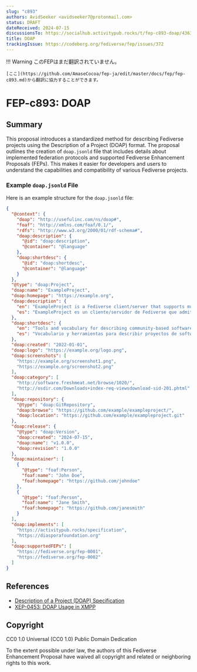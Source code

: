 ```yaml
---
slug: "c893"
authors: AvidSeeker <avidseeker7@protonmail.com>
status: DRAFT
dateReceived: 2024-07-15
discussionsTo: https://socialhub.activitypub.rocks/t/fep-c893-doap/4363
title: DOAP
trackingIssue: https://codeberg.org/fediverse/fep/issues/372
---
```

!!! Warning
    このFEPはまだ翻訳されていません。

    [ここ](https://github.com/AmaseCocoa/fep-ja/edit/master/docs/fep/fep-c893.md)から翻訳に協力することができます。

# FEP-c893: DOAP

## Summary

This proposal introduces a standardized method for describing Fediverse projects
using the Description of a Project (DOAP) format. The proposal outlines the
creation of `doap.jsonld` file that includes details about implemented
federation protocols and supported Fediverse Enhancement Proposals (FEPs). This
makes it easier for developers and users to understand the capabilities and
compatibility of various Fediverse projects.

### Example `doap.jsonld` File

Here is an example structure for the `doap.jsonld` file:

```json
{
  "@context": {
    "doap": "http://usefulinc.com/ns/doap#",
    "foaf": "http://xmlns.com/foaf/0.1/",
    "rdfs": "http://www.w3.org/2000/01/rdf-schema#",
    "doap:description": {
      "@id": "doap:description",
      "@container": "@language"
    },
    "doap:shortdesc": {
      "@id": "doap:shortdesc",
      "@container": "@language"
    }
  },
  "@type": "doap:Project",
  "doap:name": "ExampleProject",
  "doap:homepage": "https://example.org",
  "doap:description": {
    "en": "ExampleProject is a Fediverse client/server that supports multiple protocols and enhancements.",
    "es": "ExampleProject es un cliente/servidor de Fediverse que admite múltiples protocolos y mejoras."
  },
  "doap:shortdesc": {
    "en": "Tools and vocabulary for describing community-based software projects.",
    "es": "Vocabulario y herramientas para describir proyectos de software comunitarios."
  },
  "doap:created": "2022-01-01",
  "doap:logo": "https://example.org/logo.png",
  "doap:screenshots": [
    "https://example.org/screenshot1.png",
    "https://example.org/screenshot2.png"
  ],
  "doap:category": [
    "http://software.freshmeat.net/browse/1020/",
    "http://osdir.com/Downloads+index-req-viewsdownload-sid-201.phtml"
  ],
  "doap:repository": {
    "@type": "doap:GitRepository",
    "doap:browse": "https://github.com/example/exampleproject/",
    "doap:location": "https://github.com/example/exampleproject.git"
  },
  "doap:release": {
    "@type": "doap:Version",
    "doap:created": "2024-07-15",
    "doap:name": "v1.0.0",
    "doap:revision": "1.0.0"
  },
  "doap:maintainer": [
    {
      "@type": "foaf:Person",
      "foaf:name": "John Doe",
      "foaf:homepage": "https://github.com/johndoe"
    },
    {
      "@type": "foaf:Person",
      "foaf:name": "Jane Smith",
      "foaf:homepage": "https://github.com/janesmith"
    }
  ],
  "doap:implements": [
    "https://activitypub.rocks/specification",
    "https://diasporafoundation.org"
  ],
  "doap:supportedFEPs": [
    "https://fediverse.org/fep-0001",
    "https://fediverse.org/fep-0002"
  ]
}
```

## References

- [Description of a Project (DOAP) Specification](http://usefulinc.com/ns/doap#)
- [XEP-0453: DOAP Usage in XMPP](https://xmpp.org/extensions/xep-0453.html)

## Copyright

CC0 1.0 Universal (CC0 1.0) Public Domain Dedication

To the extent possible under law, the authors of this Fediverse Enhancement
Proposal have waived all copyright and related or neighboring rights to this
work.
